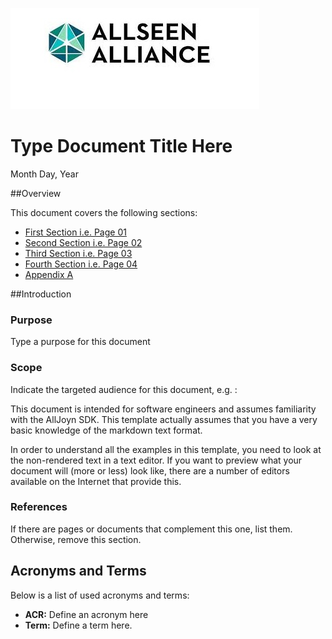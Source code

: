 ![Allseen Logo][AllSeenlogo]
<a name="Top"> </a>



# Type Document Title Here

Month Day, Year

##Overview

This document covers the following sections:

* [First Section i.e. Page 01][Section1]
* [Second Section i.e. Page 02][Section2]
* [Third Section i.e. Page 03][Section3]
* [Fourth Section i.e. Page 04][Section4]
* [Appendix A][AppA]



##Introduction

### Purpose

Type a purpose for this document

### Scope

Indicate the targeted audience for this document, e.g. :

This document is intended for software engineers and assumes familiarity with the AllJoyn SDK. This template actually assumes that you have a very basic knowledge of the markdown text format.

In order to understand all the examples in this template, you need to look at the non-rendered text in a text editor. If you want to preview what your document will (more or less) look like, there are a number of editors available on the Internet that provide this.



### References

If there are pages or documents that complement this one, list them. Otherwise, remove this section. 

## Acronyms and Terms

Below is a list of used acronyms and terms:

* **ACR:** Define an acronym here
* **Term:** Define a term here.




[AllSeenlogo]: /AllSeenlogo2014.jpg
[Section1]: https://github.com/Lissensj/markdowntest/blob/master/Multi-Page%20Document/Page01.md
[Section2]: https://github.com/Lissensj/markdowntest/blob/master/Multi-Page%20Document/Page02.md
[Section3]: https://github.com/Lissensj/markdowntest/blob/master/Multi-Page%20Document/Page03.md
[Section4]: https://github.com/Lissensj/markdowntest/blob/master/Multi-Page%20Document/Page04.md
[AppA]: https://github.com/Lissensj/markdowntest/blob/master/Multi-Page%20Document/AppendixA.md